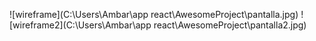 ![wireframe](C:\Users\Ambar\app react\AwesomeProject\pantalla.jpg)
![wireframe2](C:\Users\Ambar\app react\AwesomeProject\pantalla2.jpg)
